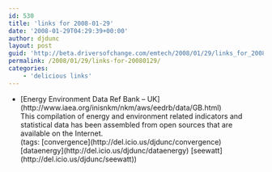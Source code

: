 ```yaml
---
id: 530
title: 'links for 2008-01-29'
date: '2008-01-29T04:29:39+00:00'
author: djdunc
layout: post
guid: 'http://beta.driversofchange.com/emtech/2008/01/29/links_for_20080129/'
permalink: /2008/01/29/links-for-20080129/
categories:
    - 'delicious links'
---
```


- <div class="delicious-link">[Energy Environment Data Ref Bank – UK](http://www.iaea.org/inisnkm/nkm/aws/eedrb/data/GB.html)</div><div class="delicious-extended">This compilation of energy and environment related indicators and statistical data has been assembled from open sources that are available on the Internet.</div><div class="delicious-tags">(tags: [convergence](http://del.icio.us/djdunc/convergence) [dataenergy](http://del.icio.us/djdunc/dataenergy) [seewatt](http://del.icio.us/djdunc/seewatt))</div>